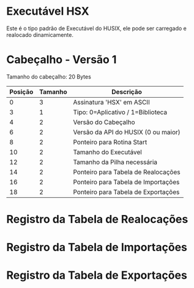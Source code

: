 # Executável HSX

Este é o tipo padrão de Executável do HUSIX, ele pode ser carregado e realocado dinamicamente.

# Cabeçalho - Versão 1

Tamanho do cabeçalho: 20 Bytes

| Posição | Tamanho | Descrição |
|---------|---------|-----------|
| 0 | 3 | Assinatura 'HSX' em ASCII |
| 3 | 1 | Tipo: 0=Aplicativo / 1=Biblioteca |
| 4 | 2 | Versão do Cabeçalho |
| 6 | 2 | Versão da API do HUSIX (0 ou maior) |
| 8 | 2 | Ponteiro para Rotina Start |
| 10 | 2 | Tamanho do Executável |
| 12 | 2 | Tamanho da Pilha necessária | 
| 14 | 2 | Ponteiro para Tabela de Realocações |
| 16 | 2 | Ponteiro para Tabela de Importações | 
| 18 | 2 | Ponteiro para Tabela de Exportações |

# Registro da Tabela de Realocações



# Registro da Tabela de Importações



# Registro da Tabela de Exportações

